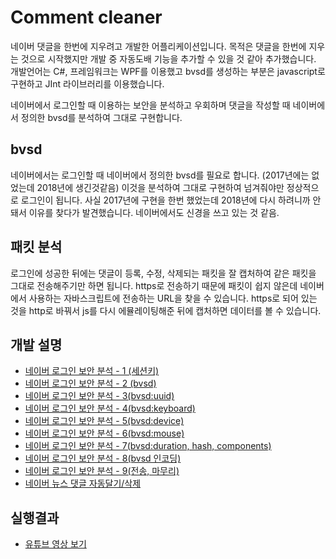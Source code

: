 # Comment cleaner

네이버 댓글을 한번에 지우려고 개발한 어플리케이션입니다.
목적은 댓글을 한번에 지우는 것으로 시작했지만 개발 중 자동도배 기능을 추가할 수 있을 것 같아 추가했습니다.
개발언어는 C#, 프레임워크는 WPF를 이용했고 bvsd를 생성하는 부분은 javascript로 구현하고 JInt 라이브러리를 이용했습니다.

네이버에서 로그인할 때 이용하는 보안을 분석하고 우회하며
댓글을 작성할 때 네이버에서 정의한 bvsd를 분석하여 그대로 구현합니다.

## bvsd
네이버에서는 로그인할 때 네이버에서 정의한 bvsd를 필요로 합니다. (2017년에는 없었는데 2018년에 생긴것같음)
이것을 분석하여 그대로 구현하여 넘겨줘야만 정상적으로 로그인이 됩니다.
사실 2017년에 구현을 한번 했었는데 2018년에 다시 하려니까 안돼서 이유를 찾다가 발견했습니다. 네이버에서도 신경을 쓰고 있는 것 같음.

## 패킷 분석
로그인에 성공한 뒤에는 댓글이 등록, 수정, 삭제되는 패킷을 잘 캡처하여 같은 패킷을 그대로 전송해주기만 하면 됩니다.
https로 전송하기 때문에 패킷이 쉽지 않은데 네이버에서 사용하는 자바스크립트에 전송하는 URL을 찾을 수 있습니다. https로 되어 있는 것을 http로 바꿔서 js를 다시 에뮬레이팅해준 뒤에 캡처하면 데이터를 볼 수 있습니다.

## 개발 설명
* [네이버 로그인 보안 분석 - 1 (세션키)](https://blog.naver.com/boyism/221424546234)
* [네이버 로그인 보안 분석 - 2 (bvsd)](https://blog.naver.com/boyism/221424548358)
* [네이버 로그인 보안 분석 - 3(bvsd:uuid)](https://blog.naver.com/boyism/221424549546)
* [네이버 로그인 보안 분석 - 4(bvsd:keyboard)](https://blog.naver.com/boyism/221424550656)
* [네이버 로그인 보안 분석 - 5(bvsd:device)](https://blog.naver.com/boyism/221424551365)
* [네이버 로그인 보안 분석 - 6(bvsd:mouse)](https://blog.naver.com/boyism/221424552716)
* [네이버 로그인 보안 분석 - 7(bvsd:duration, hash, components)](https://blog.naver.com/boyism/221424553997)
* [네이버 로그인 보안 분석 - 8(bvsd 인코딩)](https://blog.naver.com/boyism/221424555109)
* [네이버 로그인 보안 분석 - 9(전송, 마무리)](https://blog.naver.com/boyism/221424556615)
* [네이버 뉴스 댓글 자동달기/삭제](https://blog.naver.com/boyism/221430121772)

## 실행결과
* [유튜브 영상 보기](https://youtu.be/As5ZQz000tg)
